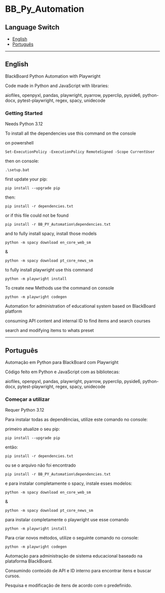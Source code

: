 # BB_Py_Automation

## Language Switch

- [English](#english)
- [Português](#português)

---

## English

BlackBoard Python Automation with Playwright

Code made in Python and JavaScript with libraries:

aiofiles,
openpyxl,
pandas,
playwright,
pyarrow,
pyperclip,
pyside6,
python-docx,
pytest-playwright,
regex,
spacy,
unidecode

### Getting Started

Needs Python 3.12

To install all the dependencies use this command on the console

on powershell
```
Set-ExecutionPolicy -ExecutionPolicy RemoteSigned -Scope CurrentUser
```
then on console:

```
.\setup.bat
```

first update your pip:
```
pip install --upgrade pip
```

then:
```
pip install -r dependencies.txt
```
or if this file could not be found

```
pip install -r BB_PY_Automation\dependencies.txt
```
and to fully install spacy, install those models
```
python -m spacy download en_core_web_sm
```
&
```
python -m spacy download pt_core_news_sm
```

to fully install playwright use this command

```
python -m playwright install
```
To create new Methods use the command on console

```
python -m playwright codegen
```

Automation for administration of educational system based on BlackBoard platform

consuming API content and internal ID to find items and search courses

search and modifying items to whats preset

---

## Português

Automação em Python para BlackBoard com Playwright

Código feito em Python e JavaScript com as bibliotecas:

aiofiles,
openpyxl,
pandas,
playwright,
pyarrow,
pyperclip,
pyside6,
python-docx,
pytest-playwright,
regex,
spacy,
unidecode

### Começar a utilizar

Requer Python 3.12

Para instalar todas as dependências, utilize este comando no console:

primeiro atualize o seu pip:
```
pip install --upgrade pip
```

então:
```
pip install -r dependencies.txt
```
ou se o arquivo não foi encontrado
```
pip install -r BB_PY_Automation\dependencies.txt
```
e para instalar completamente o spacy, instale esses modelos:
```
python -m spacy download en_core_web_sm
```
&
```
python -m spacy download pt_core_news_sm
```

para instalar completamente o playwright use esse comando

```
python -m playwright install
```
Para criar novos métodos, utilize o seguinte comando no console:

```
python -m playwright codegen
```

Automação para administração de sistema educacional baseado na plataforma BlackBoard.

Consumindo conteúdo de API e ID interno para encontrar itens e buscar cursos.

Pesquisa e modificação de itens de acordo com o predefinido.
